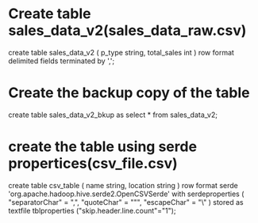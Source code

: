 # Create table sales_data_v2(sales_data_raw.csv)
create table sales_data_v2
     (
     p_type string,
     total_sales int
     )
     row format delimited
     fields terminated by ',';

# Create the backup copy of the table
create table sales_data_v2_bkup as select * from sales_data_v2;

# create the table using serde propertices(csv_file.csv)
create table csv_table
     (
     name string,
     location string
     )
     row format serde 'org.apache.hadoop.hive.serde2.OpenCSVSerde'
     with serdeproperties (
     "separatorChar" = ",",
     "quoteChar" = "\"",
     "escapeChar" = "\\"
     )
     stored as textfile
     tblproperties ("skip.header.line.count"="1");
